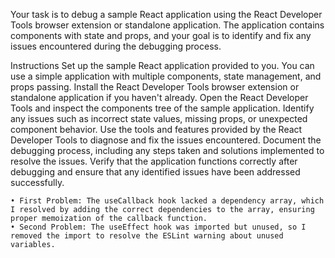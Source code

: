 Your task is to debug a sample React application using the React Developer Tools browser extension or standalone application. The application contains components with state and props, and your goal is to identify and fix any issues encountered during the debugging process.

Instructions
    Set up the sample React application provided to you. You can use a simple application with multiple components, state management, and props passing.
    Install the React Developer Tools browser extension or standalone application if you haven't already.
    Open the React Developer Tools and inspect the components tree of the sample application.
    Identify any issues such as incorrect state values, missing props, or unexpected component behavior.
    Use the tools and features provided by the React Developer Tools to diagnose and fix the issues encountered.
    Document the debugging process, including any steps taken and solutions implemented to resolve the issues.
    Verify that the application functions correctly after debugging and ensure that any identified issues have been addressed successfully.

    • First Problem: The useCallback hook lacked a dependency array, which I resolved by adding the correct dependencies to the array, ensuring proper memoization of the callback function.
    • Second Problem: The useEffect hook was imported but unused, so I removed the import to resolve the ESLint warning about unused variables.